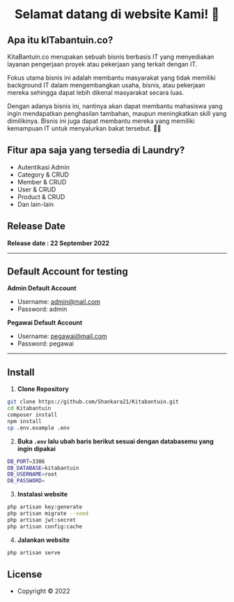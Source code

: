<h1 align="center">Selamat datang di website Kami! 👋</h1>

## Apa itu kITabantuin.co?

KitaBantuin.co merupakan sebuah bisnis berbasis IT yang menyediakan layanan pengerjaan proyek atau pekerjaan yang terkait dengan IT.

Fokus utama bisnis ini adalah membantu masyarakat yang tidak memiliki background IT dalam mengembangkan usaha, bisnis, atau pekerjaan mereka sehingga dapat lebih dikenal masyarakat secara luas. 

Dengan adanya bisnis ini, nantinya akan dapat membantu mahasiswa yang ingin mendapatkan penghasilan tambahan, maupun meningkatkan skill yang dimilikinya. Bisnis ini juga dapat membantu mereka yang memiliki kemampuan IT untuk menyalurkan bakat tersebut.
 👋👋

## Fitur apa saja yang tersedia di Laundry?

-   Autentikasi Admin
-   Category & CRUD
-   Member & CRUD
-   User & CRUD
-   Product & CRUD
-   Dan lain-lain

## Release Date

**Release date : 22 September 2022**


---

## Default Account for testing

**Admin Default Account**

-   Username: admin@mail.com
-   Password: admin

**Pegawai Default Account**

-   Username: pegawai@mail.com
-   Password: pegawai

---

## Install

1. **Clone Repository**

```bash
git clone https://github.com/Shankara21/Kitabantuin.git
cd Kitabantuin
composer install
npm install
cp .env.example .env
```

2. **Buka `.env` lalu ubah baris berikut sesuai dengan databasemu yang ingin dipakai**

```bash
DB_PORT=3306
DB_DATABASE=kitabantuin
DB_USERNAME=root
DB_PASSWORD=
```

3. **Instalasi website**

```bash
php artisan key:generate
php artisan migrate --seed
php artisan jwt:secret
php artisan config:cache
```

4. **Jalankan website**

```bash
php artisan serve
```

## License

-   Copyright © 2022 
